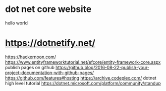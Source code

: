 # dot net core website
hello world
# https://dotnetify.net/
https://hackernoon.com/
https://www.entityframeworktutorial.net/efcore/entity-framework-core.aspx
publish pages on github
https://github.blog/2016-08-22-publish-your-project-documentation-with-github-pages/
https://github.com/features#hosting
https://archive.codeplex.com/
dotnet high level tutorial
https://dotnet.microsoft.com/platform/community/standup

